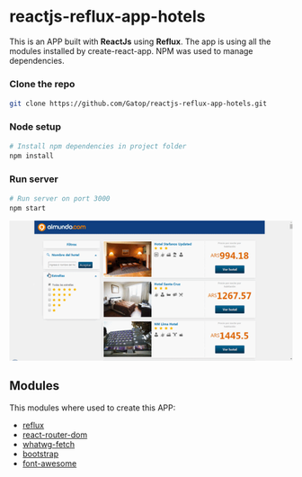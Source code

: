 # reactjs-reflux-app-hotels

This is an APP built with **ReactJs** using **Reflux**. The app is using all the modules installed by create-react-app. NPM was used to manage dependencies.

### Clone the repo

```sh
git clone https://github.com/Gatop/reactjs-reflux-app-hotels.git
```

### Node setup

```sh
# Install npm dependencies in project folder
npm install
```

### Run server

```sh
# Run server on port 3000
npm start
```

![Alt Text](https://github.com/Gatop/reactjs-reflux-app-hotels/blob/master/documentation/doc-gif.gif)

## Modules

This modules where used to create this APP:

* [reflux](https://www.npmjs.com/package/reflux)
* [react-router-dom](https://www.npmjs.com/package/react-router-dom)
* [whatwg-fetch](https://www.npmjs.com/package/whatwg-fetch)
* [bootstrap](https://www.npmjs.com/package/bootstrap)
* [font-awesome](https://www.npmjs.com/package/font-awesome)
